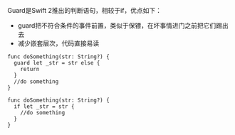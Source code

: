 Guard是Swift 2推出的判断语句，相较于if，优点如下：
* guard把不符合条件的事件前置，类似于保镖，在坏事情进门之前把它们踢出去
* 减少嵌套层次，代码直接易读

```
func doSomething(str: String?) {
  guard let _str = str else {
    return
  }
  //do something
}

func doSomething(str: String?) {
  if let _str = str {
    //do something
  }
}
```
